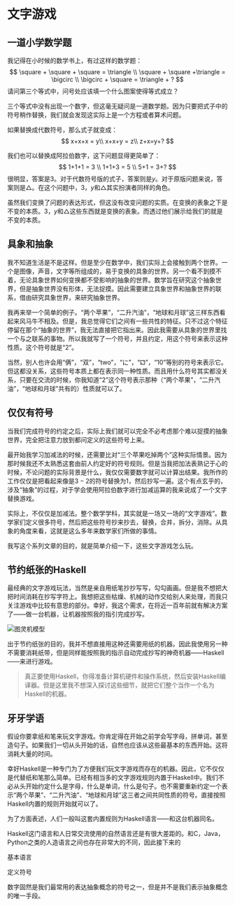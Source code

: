# 文字游戏

## 一道小学数学题

我记得在小时候的数学书上，有过这样的数学题：
$$
\square + \square + \square = \triangle  \\
\square + \square +\triangle = \bigcirc \\
\bigcirc + \square = \triangle + ?
$$
请问第三个等式中，问号处应该填一个什么图案使得等式成立？

三个等式中没有出现一个数字，但这毫无疑问是一道数学题。因为只要把式子中的符号稍作替换，我们就会发现这实际上是一个方程或者算术问题。

如果替换成代数符号，那么式子就变成：
$$
x+x+x = y\\
x+x+y = z\\
z+x=y+?
$$


我们也可以替换成阿拉伯数字，这下问题显得更简单了：
$$
1+1+1 = 3 \\
1+1+3 = 5 \\
5+1 = 3+?
$$
很明显，答案是$3$。对于代数符号版的式子，答案则是$y$。对于原版问题来说，答案则是$\triangle$。在这个问题中，$3$，$y$和$\triangle$其实扮演者同样的角色。

虽然我们变换了问题的表达形式，但这没有改变问题的实质。在变换的表象之下是不变的本质。$3$，$y$和$\triangle$这些东西就是变换的表象。而透过他们展示给我们的就是不变的本质。

## 具象和抽象

我不知道生活是不是这样。但是至少在数学中，我们实际上会接触到两个世界。一个是图像，声音，文字等所组成的，易于变换的具象的世界。另一个看不到摸不着，无论具象世界如何变换都不受影响的抽象的世界。数学旨在研究这个抽象世界，但是抽象世界没有形体，无法捉摸。因此需要建立具象世界和抽象世界的联系，借由研究具象世界，来研究抽象世界。

我再来举一个简单的例子。“两个苹果”，“二升汽油”，“地球和月球”这三样东西看起来风马牛不相及。但是，我总觉得它们之间有一些共性的特征。只不过这个特征停留在那个“抽象的世界”，我无法直接把它指出来。因此我需要从具象的世界里找一个与之联系的事物。所以我就写了一个符号，并且约定，用这个符号来表示这种性质。这个符号就是“2”。

当然，别人也许会用“俩”，“双”，“two”，“に”，“⚁”，“10”等别的符号来表示它。但这都没关系，这些符号本质上都在表示同一种性质。而且用什么符号其实都没关系，只要在交流的时候，你我知道“2”这个符号表示那种（“两个苹果”，“二升汽油”，“地球和月球”共有的）性质就可以了。

## 仅仅有符号

当我们完成符号的约定之后，实际上我们就可以完全不必考虑那个难以捉摸的抽象世界，完全把注意力放到都问定义的这些符号上来。

最开始我学习加减法的时候，还需要比对“三个苹果吃掉两个”这种实际情景。因为那时候我还不太熟悉这套由前人约定好的符号规则。但是当我把加法表熟记于心的时候，不论问题的实际背景是什么，我仅仅需要数字就可以计算出结果。我所作的工作仅仅是把看起来像是$3-2$的符号替换为$1$，然后抄写一遍。这个有点玄乎的，涉及“抽象”的过程，对于学会使用阿拉伯数字进行加减运算的我来说成了一个文字替换游戏。

实际上，不仅仅是加减法。整个数学学科，其实就是一场又一场的“文字游戏”。数学家们定义很多符号，然后把这些符号抄来抄去，替换，合并，拆分，消除。从具象的角度来看，这就是这么多年来数学家们所做的事情。

我写这个系列文章的目的，就是简单介绍一下，这些文字游戏怎么玩。

## 节约纸张的Haskell

最经典的文字游戏玩法，当然是亲自用纸笔抄抄写写，勾勾画画。但是我不想把大把时间消耗在抄写字符上。我想把这些枯燥、机械的动作交给别人来处理，而我只关注游戏中比较有意思的部分。幸好，我这个需求，在将近一百年前就有解决方案了——做一台机器，让机器按照我的指引完成抄写。

![图灵机模型](https://upload.wikimedia.org/wikipedia/commons/thumb/a/ad/Model_of_a_Turing_machine.jpg/1280px-Model_of_a_Turing_machine.jpg)

出于节约纸张的目的，我并不想直接用这种还需要用纸的机器。因此我使用另一种不需要消耗纸带，但是同样能按照我的指示自动完成抄写的神奇机器——Haskell——来进行游戏。

> 真正要使用Haskell，你得准备计算机硬件和操作系统，然后安装Haskell编译器。但是这里我不想深入探讨这些细节，就把它们整个当作一个名为Haskell的机器。

## 牙牙学语

假设你要拿纸和笔来玩文字游戏。你肯定得在开始之前学会写字母，拼单词，甚至造句子。如果我们一切从头开始的话，自然也应该从这些最基本的东西开始。这将消耗大量的时间。

幸好Haskell是一种专门为了方便我们玩文字游戏而存在的机器。因此，它不仅仅是代替纸和笔那么简单。已经有相当多的文字游戏规则内置于Haskell中。我们不必从头开始约定什么是字母，什么是单词，什么是句子。也不需要重新约定一个表示“两个苹果”、“二升汽油”、“地球和月球”这三者之间共同性质的符号。直接按照Haskell内置的规则开始就可以了。

为了方面表述，人们一般叫这套内置规则为Haskell语言——和这台机器同名。







Haskell这门语言和人日常交流使用的自然语言还是有很大差距的。和C，Java，Python之类的人造语言之间也存在非常大的不同，因此接下来的



基本语言



定义符号





数字固然是我们最常用的表达抽象概念的符号之一，但是并不是我们表示抽象概念的唯一手段。